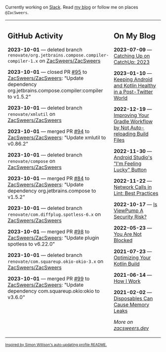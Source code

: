 Currently working on [Slack](https://slack.com/). Read [my blog](https://zacsweers.dev/) or follow me on places `@ZacSweers`.

<table><tr><td valign="top" width="60%">

## GitHub Activity
<!-- githubActivity starts -->
**2023-10-01** — deleted branch `renovate/org.jetbrains.compose.compiler-compiler-1.x` on [ZacSweers/ZacSweers](https://github.com/ZacSweers/ZacSweers)

**2023-10-01** — closed PR [#95](https://github.com/ZacSweers/ZacSweers/pull/95) to [ZacSweers/ZacSweers](https://github.com/ZacSweers/ZacSweers): "Update dependency org.jetbrains.compose.compiler:compiler to v1.5.2"

**2023-10-01** — deleted branch `renovate/xmlutil` on [ZacSweers/ZacSweers](https://github.com/ZacSweers/ZacSweers)

**2023-10-01** — merged PR [#94](https://github.com/ZacSweers/ZacSweers/pull/94) to [ZacSweers/ZacSweers](https://github.com/ZacSweers/ZacSweers): "Update xmlutil to v0.86.2"

**2023-10-01** — deleted branch `renovate/compose` on [ZacSweers/ZacSweers](https://github.com/ZacSweers/ZacSweers)

**2023-10-01** — merged PR [#84](https://github.com/ZacSweers/ZacSweers/pull/84) to [ZacSweers/ZacSweers](https://github.com/ZacSweers/ZacSweers): "Update dependency org.jetbrains.compose to v1.5.2"

**2023-10-01** — deleted branch `renovate/com.diffplug.spotless-6.x` on [ZacSweers/ZacSweers](https://github.com/ZacSweers/ZacSweers)

**2023-10-01** — merged PR [#98](https://github.com/ZacSweers/ZacSweers/pull/98) to [ZacSweers/ZacSweers](https://github.com/ZacSweers/ZacSweers): "Update plugin spotless to v6.22.0"

**2023-10-01** — deleted branch `renovate/com.squareup.okio-okio-3.x` on [ZacSweers/ZacSweers](https://github.com/ZacSweers/ZacSweers)

**2023-10-01** — merged PR [#99](https://github.com/ZacSweers/ZacSweers/pull/99) to [ZacSweers/ZacSweers](https://github.com/ZacSweers/ZacSweers): "Update dependency com.squareup.okio:okio to v3.6.0"
<!-- githubActivity ends -->
</td><td valign="top" width="40%">

## On My Blog
<!-- blog starts -->
**2023-07-09** — [Catching Up on CatchUp: 2023](https://www.zacsweers.dev/catching-up-on-catchup-2023/)

**2023-01-10** — [Keeping Android and Kotlin Healthy in a Post-Twitter World](https://www.zacsweers.dev/keeping-android-healthy/)

**2022-12-19** — [Improving Your Gradle Workflow by Not Auto-reloading Build Files](https://www.zacsweers.dev/improving-your-workflow-by-not-auto-reloading-build-files/)

**2022-11-30** — [Android Studio's "I'm Feeling Lucky" Button](https://www.zacsweers.dev/android-studios-im-feeling-lucky-button/)

**2022-11-22** — [Network Calls in Lint: Best Practices](https://www.zacsweers.dev/network-calls-in-lint-best-practices/)

**2022-10-17** — [Is ViewPump A Security Risk?](https://www.zacsweers.dev/is-viewpump-a-security-risk/)

**2022-05-23** — [You Are Not Blocked](https://www.zacsweers.dev/you-are-not-blocked/)

**2021-07-23** — [Optimizing Your Kotlin Build](https://www.zacsweers.dev/optimizing-your-kotlin-build/)

**2021-06-14** — [How I Work](https://www.zacsweers.dev/how-i-work/)

**2021-02-02** — [Disposables Can Cause Memory Leaks](https://www.zacsweers.dev/disposables-can-cause-memory-leaks/)
<!-- blog ends -->
_More on [zacsweers.dev](https://zacsweers.dev/)_
</td></tr></table>

<sub><a href="https://simonwillison.net/2020/Jul/10/self-updating-profile-readme/">Inspired by Simon Willison's auto-updating profile README.</a></sub>